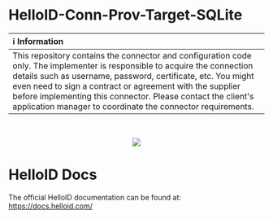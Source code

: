 # HelloID-Conn-Prov-Target-SQLite

| :information_source: Information |
|:---------------------------|
| This repository contains the connector and configuration code only. The implementer is responsible to acquire the connection details such as username, password, certificate, etc. You might even need to sign a contract or agreement with the supplier before implementing this connector. Please contact the client's application manager to coordinate the connector requirements.       |
<br />
<p align="center">
  <img src="https://www.tools4ever.nl/connector-logos/sqlite-logo.png">
</p>

# HelloID Docs
The official HelloID documentation can be found at: https://docs.helloid.com/
